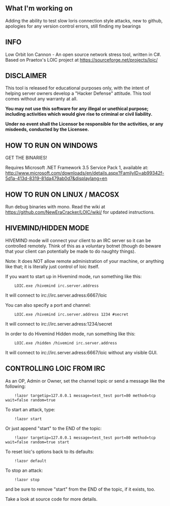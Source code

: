 ## What I'm working on
Adding the ability to test slow loris connection style attacks, new to github, apologies for any version control errors, still finding my bearings


## INFO

Low Orbit Ion Cannon - An open source network stress tool, written in C#.
Based on Praetox's LOIC project at https://sourceforge.net/projects/loic/

## DISCLAIMER

This tool is released for educational purposes only, with the intent of helping server owners develop a "Hacker Defense" attitude. This tool comes without any warranty at all.

**You may not use this software for any illegal or unethical purpose; including activities which would give rise to criminal or civil liability.**

**Under no event shall the Licensor be responsible for the activities, or any misdeeds, conducted by the Licensee.**

## HOW TO RUN ON WINDOWS

GET THE BINARIES!

Requires Microsoft .NET Framework 3.5 Service Pack 1, available at:
http://www.microsoft.com/downloads/en/details.aspx?FamilyID=ab99342f-5d1a-413d-8319-81da479ab0d7&displaylang=en

## HOW TO RUN ON LINUX / MACOSX

Run debug binaries with mono.
Read the wiki at https://github.com/NewEraCracker/LOIC/wiki/ for updated instructions.

## HIVEMIND/HIDDEN MODE

HIVEMIND mode will connect your client to an IRC server so it can be controlled remotely.
Think of this as a voluntary botnet (though do beware that your client can potentially be
made to do naughty things).

Note: It does NOT allow remote administration of your machine, or anything like that; it
is literally just control of loic itself.

If you want to start up in Hivemind mode, run something like this:
```
	LOIC.exe /hivemind irc.server.address
```
It will connect to irc://irc.server.adress:6667/loic

You can also specify a port and channel:
```
	LOIC.exe /hivemind irc.server.address 1234 #secret
```
It will connect to irc://irc.server.adress:1234/secret

In order to do Hivemind Hidden mode, run something like this:
```
	LOIC.exe /hidden /hivemind irc.server.address
```
It will connect to irc://irc.server.adress:6667/loic without any visible GUI.

## CONTROLLING LOIC FROM IRC

As an OP, Admin or Owner, set the channel topic or send a message like the following:
```
	!lazor targetip=127.0.0.1 message=test_test port=80 method=tcp wait=false random=true
```

To start an attack, type:
```
	!lazor start
```

Or just append "start" to the END of the topic:
```
	!lazor targetip=127.0.0.1 message=test_test port=80 method=tcp wait=false random=true start
```

To reset loic's options back to its defaults:
```
	!lazor default
```

To stop an attack:
```
	!lazor stop
```

and be sure to remove "start" from the END of the topic, if it exists, too.

Take a look at source code for more details.
